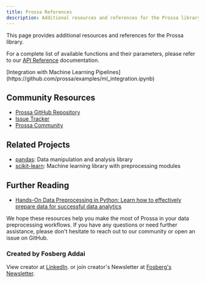 ```yaml
---
title: Prossa References
description: Additional resources and references for the Prossa library.
---
```


This page provides additional resources and references for the Prossa library.


For a complete list of available functions and their parameters, please refer to our [API Reference](https://prossa.readthedocs.io/en/latest/api.html) documentation.



<!--
# Examples

We have a collection of Jupyter notebooks with example usage of Prossa in various scenarios:

- [Basic Usage Examples](https://github.com/prossa/examples/basic_usage.ipynb)
- [Advanced Preprocessing Techniques](https://github.com/prossa/examples/advanced_techniques.ipynb)
- [Integration with Machine Learning Pipelines](https://github.com/prossa/examples/ml_integration.ipynb)
--> [Integration with Machine Learning Pipelines](https://github.com/prossa/examples/ml_integration.ipynb)

## Community Resources

- [Prossa GitHub Repository](https://github.com/Fosberg-codex/prossa)
- [Issue Tracker](https://github.com/prossa/prossa/issues)
- [Prossa Community](https://discord.gg/prossa)

## Related Projects

- [pandas](https://pandas.pydata.org/): Data manipulation and analysis library
- [scikit-learn](https://scikit-learn.org/): Machine learning library with preprocessing modules

## Further Reading

- [Hands-On Data Preprocessing in Python: Learn how to effectively prepare data for successful data analytics](https://a.co/d/3zTEykV)

We hope these resources help you make the most of Prossa in your data preprocessing workflows. If you have any questions or need further assistance, please don't hesitate to reach out to our community or open an issue on GitHub.

### Created by Fosberg Addai
View creator at [LinkedIn](https://www.linkedin.com/in/addai-fosberg-53a6991a7/). or join creator's Newsletter at [Fosberg's Newsletter](https://codeandlifebyfosberg.beehiiv.com/subscribe).